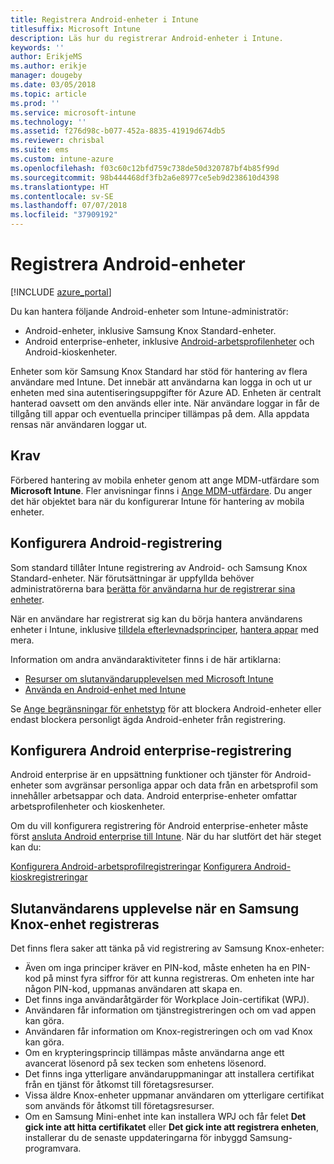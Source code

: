 ```yaml
---
title: Registrera Android-enheter i Intune
titlesuffix: Microsoft Intune
description: Läs hur du registrerar Android-enheter i Intune.
keywords: ''
author: ErikjeMS
ms.author: erikje
manager: dougeby
ms.date: 03/05/2018
ms.topic: article
ms.prod: ''
ms.service: microsoft-intune
ms.technology: ''
ms.assetid: f276d98c-b077-452a-8835-41919d674db5
ms.reviewer: chrisbal
ms.suite: ems
ms.custom: intune-azure
ms.openlocfilehash: f03c60c12bfd759c738de50d320787bf4b85f99d
ms.sourcegitcommit: 98b444468df3fb2a6e8977ce5eb9d238610d4398
ms.translationtype: HT
ms.contentlocale: sv-SE
ms.lasthandoff: 07/07/2018
ms.locfileid: "37909192"
---
```

# <a name="enroll-android-devices"></a>Registrera Android-enheter

[!INCLUDE [azure_portal](./includes/azure_portal.md)]

Du kan hantera följande Android-enheter som Intune-administratör:
- Android-enheter, inklusive Samsung Knox Standard-enheter.
- Android enterprise-enheter, inklusive [Android-arbetsprofilenheter](#enable-enrollment-of-android-for-work-devices) och Android-kioskenheter.

Enheter som kör Samsung Knox Standard har stöd för hantering av flera användare med Intune. Det innebär att användarna kan logga in och ut ur enheten med sina autentiseringsuppgifter för Azure AD. Enheten är centralt hanterad oavsett om den används eller inte. När användare loggar in får de tillgång till appar och eventuella principer tillämpas på dem. Alla appdata rensas när användaren loggar ut.

## <a name="prerequisite"></a>Krav

Förbered hantering av mobila enheter genom att ange MDM-utfärdare som **Microsoft Intune**. Fler anvisningar finns i [Ange MDM-utfärdare](mdm-authority-set.md). Du anger det här objektet bara när du konfigurerar Intune för hantering av mobila enheter.

## <a name="set-up-android-enrollment"></a>Konfigurera Android-registrering

Som standard tillåter Intune registrering av Android- och Samsung Knox Standard-enheter. När förutsättningar är uppfyllda behöver administratörerna bara [berätta för användarna hur de registrerar sina enheter](/intune-user-help/enroll-your-device-in-intune-android.md).

När en användare har registrerat sig kan du börja hantera användarens enheter i Intune, inklusive [tilldela efterlevnadsprinciper](compliance-policy-create-android.md), [hantera appar](app-management.md) med mera.

Information om andra användaraktiviteter finns i de här artiklarna:

- [Resurser om slutanvändarupplevelsen med Microsoft Intune](end-user-educate.md)
- [Använda en Android-enhet med Intune](https://docs.microsoft.com/intune-user-help/using-your-android-device-with-intune)

Se [Ange begränsningar för enhetstyp](enrollment-restrictions-set.md) för att blockera Android-enheter eller endast blockera personligt ägda Android-enheter från registrering.

## <a name="set-up-android-enterprise-enrollment"></a>Konfigurera Android enterprise-registrering

Android enterprise är en uppsättning funktioner och tjänster för Android-enheter som avgränsar personliga appar och data från en arbetsprofil som innehåller arbetsappar och data. Android enterprise-enheter omfattar arbetsprofilenheter och kioskenheter. 

Om du vill konfigurera registrering för Android enterprise-enheter måste först [ansluta Android enterprise till Intune](connect-intune-android-enterprise.md). När du har slutfört det här steget kan du:

[Konfigurera Android-arbetsprofilregistreringar](android-work-profile-enroll.md)
[Konfigurera Android-kioskregistreringar](android-kiosk-enroll.md)

## <a name="end-user-experience-when-enrolling-a-samsung-knox-device"></a>Slutanvändarens upplevelse när en Samsung Knox-enhet registreras
Det finns flera saker att tänka på vid registrering av Samsung Knox-enheter:
-   Även om inga principer kräver en PIN-kod, måste enheten ha en PIN-kod på minst fyra siffror för att kunna registreras. Om enheten inte har någon PIN-kod, uppmanas användaren att skapa en.
-   Det finns inga användaråtgärder för Workplace Join-certifikat (WPJ).
-   Användaren får information om tjänstregistreringen och om vad appen kan göra.
-   Användaren får information om Knox-registreringen och om vad Knox kan göra.
-   Om en krypteringsprincip tillämpas måste användarna ange ett avancerat lösenord på sex tecken som enhetens lösenord.
-   Det finns inga ytterligare användaruppmaningar att installera certifikat från en tjänst för åtkomst till företagsresurser.
- Vissa äldre Knox-enheter uppmanar användaren om ytterligare certifikat som används för åtkomst till företagsresurser.
- Om en Samsung Mini-enhet inte kan installera WPJ och får felet **Det gick inte att hitta certifikatet** eller **Det gick inte att registrera enheten**, installerar du de senaste uppdateringarna för inbyggd Samsung-programvara.
